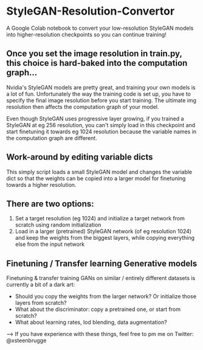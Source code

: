 # StyleGAN-Resolution-Convertor
A Google Colab notebook to convert your low-resolution StyleGAN models into higher-resolution checkpoints so you can continue training!

## Once you set the image resolution in train.py, this choice is hard-baked into the computation graph...
Nvidia's StyleGAN models are pretty great, and training your own models is a lot of fun.
Unfortunately the way the training code is set up, you have to specify the final image resolution before you start training.
The ultimate img resolution then affects the computation graph of your model.

Even though StyleGAN uses progressive layer growing, if you trained a StyleGAN at eg 256 resolution, you can't simply load in this checkpoint and 
start finetuning it towards eg 1024 resolution because the variable names in the computation graph are different.

## Work-around by editing variable dicts
This simply script loads a small StyleGAN model and changes the variable dict so that the weights can be copied into a larger model for finetuning towards a higher resolution.

## There are two options:
  1. Set a target resolution (eg 1024) and initialize a target network from scratch using random initialization
  2. Load in a larger (pretrained) StyleGAN network (of eg resolution 1024) and keep the weights from the biggest layers, while copying everything else from the input network

## Finetuning / Transfer learning Generative models
Finetuning & transfer training GANs on similar / entirely different datasets is currently a bit of a dark art:
  - Should you copy the weights from the larger network? Or initialize those layers from scratch?
  - What about the discriminator: copy a pretrained one, or start from scratch?
  - What about learning rates, lod blending, data augmentation?
  
--> If you have experience with these things, feel free to pm me on Twitter: @xsteenbrugge
